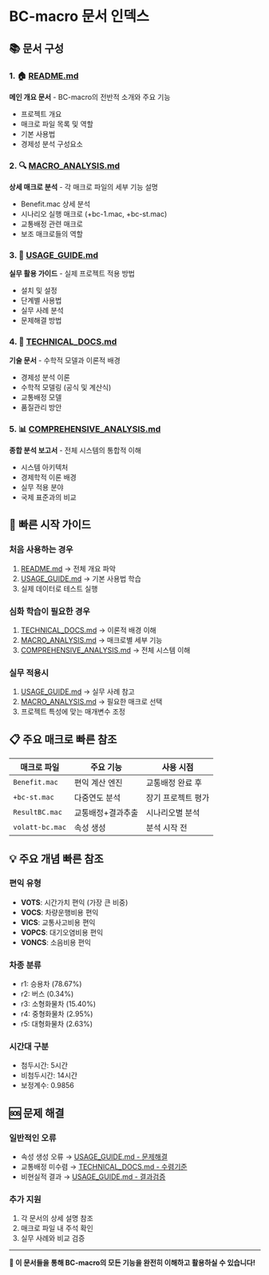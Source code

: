 # BC-macro 문서 인덱스

## 📚 문서 구성

### 1. 🏠 [README.md](README.md) 
**메인 개요 문서** - BC-macro의 전반적 소개와 주요 기능
- 프로젝트 개요
- 매크로 파일 목록 및 역할
- 기본 사용법
- 경제성 분석 구성요소

### 2. 🔍 [MACRO_ANALYSIS.md](MACRO_ANALYSIS.md)
**상세 매크로 분석** - 각 매크로 파일의 세부 기능 설명
- Benefit.mac 상세 분석
- 시나리오 실행 매크로 (+bc-1.mac, +bc-st.mac)
- 교통배정 관련 매크로
- 보조 매크로들의 역할

### 3. 📖 [USAGE_GUIDE.md](USAGE_GUIDE.md)
**실무 활용 가이드** - 실제 프로젝트 적용 방법
- 설치 및 설정
- 단계별 사용법
- 실무 사례 분석
- 문제해결 방법

### 4. 🔬 [TECHNICAL_DOCS.md](TECHNICAL_DOCS.md)
**기술 문서** - 수학적 모델과 이론적 배경
- 경제성 분석 이론
- 수학적 모델링 (공식 및 계산식)
- 교통배정 모델
- 품질관리 방안

### 5. 📊 [COMPREHENSIVE_ANALYSIS.md](COMPREHENSIVE_ANALYSIS.md)
**종합 분석 보고서** - 전체 시스템의 통합적 이해
- 시스템 아키텍처
- 경제학적 이론 배경
- 실무 적용 분야
- 국제 표준과의 비교

## 🚀 빠른 시작 가이드

### 처음 사용하는 경우
1. [README.md](README.md) → 전체 개요 파악
2. [USAGE_GUIDE.md](USAGE_GUIDE.md) → 기본 사용법 학습
3. 실제 데이터로 테스트 실행

### 심화 학습이 필요한 경우  
1. [TECHNICAL_DOCS.md](TECHNICAL_DOCS.md) → 이론적 배경 이해
2. [MACRO_ANALYSIS.md](MACRO_ANALYSIS.md) → 매크로별 세부 기능
3. [COMPREHENSIVE_ANALYSIS.md](COMPREHENSIVE_ANALYSIS.md) → 전체 시스템 이해

### 실무 적용시
1. [USAGE_GUIDE.md](USAGE_GUIDE.md) → 실무 사례 참고
2. [MACRO_ANALYSIS.md](MACRO_ANALYSIS.md) → 필요한 매크로 선택
3. 프로젝트 특성에 맞는 매개변수 조정

## 📋 주요 매크로 빠른 참조

| 매크로 파일 | 주요 기능 | 사용 시점 |
|-------------|-----------|-----------|
| `Benefit.mac` | 편익 계산 엔진 | 교통배정 완료 후 |
| `+bc-st.mac` | 다중연도 분석 | 장기 프로젝트 평가 |
| `ResultBC.mac` | 교통배정+결과추출 | 시나리오별 분석 |
| `volatt-bc.mac` | 속성 생성 | 분석 시작 전 |

## 💡 주요 개념 빠른 참조

### 편익 유형
- **VOTS**: 시간가치 편익 (가장 큰 비중)
- **VOCS**: 차량운행비용 편익 
- **VICS**: 교통사고비용 편익
- **VOPCS**: 대기오염비용 편익
- **VONCS**: 소음비용 편익

### 차종 분류
- r1: 승용차 (78.67%)
- r2: 버스 (0.34%)
- r3: 소형화물차 (15.40%)
- r4: 중형화물차 (2.95%)
- r5: 대형화물차 (2.63%)

### 시간대 구분
- 첨두시간: 5시간
- 비첨두시간: 14시간
- 보정계수: 0.9856

## 🆘 문제 해결

### 일반적인 오류
- 속성 생성 오류 → [USAGE_GUIDE.md - 문제해결](USAGE_GUIDE.md#51-일반적인-오류)
- 교통배정 미수렴 → [TECHNICAL_DOCS.md - 수렴기준](TECHNICAL_DOCS.md#32-수렴-기준)
- 비현실적 결과 → [USAGE_GUIDE.md - 결과검증](USAGE_GUIDE.md#71-편익-규모-평가)

### 추가 지원
1. 각 문서의 상세 설명 참조
2. 매크로 파일 내 주석 확인
3. 실무 사례와 비교 검증

---

**💫 이 문서들을 통해 BC-macro의 모든 기능을 완전히 이해하고 활용하실 수 있습니다!**